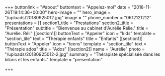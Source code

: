 +++
buttonlink = "#about"
buttontext = "Appelez-moi"
date = "2018-11-26T19:14:36+00:00"
hero-image = ""
hero_image = "/uploads/20180925012.jpg"
image = ""
phone_number = "0612121212"
presentations = []
section1_title = "Prestations"
section2_title = "Présentation"
subtitle = "Bienvenue au cabinet d'Aurélie Rélie."
title = "Aurélie. Réli"
[[section1]]
buttonText = "Appeler"
icon = "kids"
template = "section_tile"
text = "Thérapie enfants"
title = "Enfants"
[[section1]]
buttonText = "Appeler"
icon = "teens"
template = "section_tile"
text = "Thérapie ados"
title = "Ados"
[[section2]]
name = "Aurélie"
photo = "/uploads/20180925012-2.jpg"
summary = "Thérapiste spécialisée dans les bilans et les enfants."
template = "presentation"

+++
